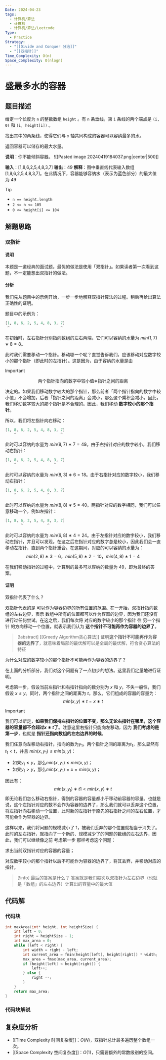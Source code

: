 ```yaml
---
Date: 2024-04-23
tags:
  - 计算机/算法
  - 计算机
  - 计算机/算法/Leetcode
Type:
  - Practice
Strategy:
  - "[[Divide and Conquer 分治]]"
  - "[[双指针]]"
Time_Complexity: O(n)
Space_Complexity: O(nlogn)
---
```

# 盛最多水的容器

## 题目描述

给定一个长度为 `n` 的整数数组 `height` 。有 `n` 条垂线，第 `i` 条线的两个端点是 `(i, 0)` 和 `(i, height[i])` 。

找出其中的两条线，使得它们与 `x` 轴共同构成的容器可以容纳最多的水。

返回容器可以储存的最大水量。

**说明**：你不能倾斜容器。
![[Pasted image 20240419184037.png|center|500]]

**输入**：[1,8,6,2,5,4,8,3,7]
**输出**：49 
**解释**：图中垂直线代表输入数组 [1,8,6,2,5,4,8,3,7]。在此情况下，容器能够容纳水（表示为蓝色部分）的最大值为 49

> [!tip] 
> 
> - `n == height.length`
> - `2 <= n <= 105`
> - `0 <= height[i] <= 104`

## 解题思路

### 双指针
#### 说明

本题是一道经典的面试题，最优的做法是使用「双指针」。如果读者第一次看到这题，不一定能想出双指针的做法。

#### 分析

我们先从题目中的示例开始，一步一步地解释双指针算法的过程。稍后再给出算法正确性的证明。

题目中的示例为：

```python
[1, 8, 6, 2, 5, 4, 8, 3, 7]
 ^                       ^
```

在初始时，左右指针分别指向数组的左右两端，它们可以容纳的水量为 $min⁡(1,7)∗8=8$。

此时我们需要移动一个指针。移动哪一个呢？直觉告诉我们，应该移动对应数字较小的那个指针（即此时的左指针）。这是因为，由于容纳的水量是由

> [!important]
> <center>两个指针指向的数字中较小值∗指针之间的距离</center>

决定的。如果我们移动数字较大的那个指针，那么前者「两个指针指向的数字中较小值」不会增加，后者「指针之间的距离」会减小，那么这个乘积会减小。因此，我们移动数字较大的那个指针是不合理的。因此，我们移动 **数字较小的那个指针**。

所以，我们将左指针向右移动：

```python
[1, 8, 6, 2, 5, 4, 8, 3, 7]
    ^                    ^
```

此时可以容纳的水量为 $min⁡(8,7)∗7=49$。由于右指针对应的数字较小，我们移动右指针：

```python
[1, 8, 6, 2, 5, 4, 8, 3, 7]
    ^                 ^
```

此时可以容纳的水量为 $min⁡(8,3)∗6=18$。由于右指针对应的数字较小，我们移动右指针：

```python
[1, 8, 6, 2, 5, 4, 8, 3, 7]
    ^              ^
```

此时可以容纳的水量为 $min⁡(8,8)∗5=40$。两指针对应的数字相同，我们可以任意移动一个，例如左指针：

```python
[1, 8, 6, 2, 5, 4, 8, 3, 7]
       ^           ^
```

此时可以容纳的水量为 $min⁡(6,8)∗4=24$。由于左指针对应的数字较小，我们移动左指针，并且可以发现，在这之后左指针对应的数字总是较小，因此我们会一直移动左指针，直到两个指针重合。在这期间，对应的可以容纳的水量为：
$$min⁡(2,8)∗3=6，min⁡(5,8)∗2=10，min⁡(4,8)∗1=4$$

在我们移动指针的过程中，计算到的最多可以容纳的数量为 49，即为最终的答案。

#### 证明

双指针代表了什么？

双指针代表的是 可以作为容器边界的所有位置的范围。在一开始，双指针指向数组的左右边界，表示 数组中所有的位置都可以作为容器的边界，因为我们还没有进行过任何尝试。在这之后，我们每次将 对应的数字较小的那个指针 往 另一个指针 的方向移动一个位置，就表示我们认为 **这个指针不可能再作为容器的边界了**。


> [!abstract] [[Greedy Algorithm贪心算法]]
> 证明**这个指针不可能再作为容器的边界了**，就意味着局部的最优解可以是全局的最优解，符合贪心算法的特征


为什么对应的数字较小的那个指针不可能再作为容器的边界了？

在上面的分析部分，我们对这个问题有了一点初步的想法。这里我们定量地进行证明。

考虑第一步，假设当前左指针和右指针指向的数分别为 *x* 和 *y*，不失一般性，我们假设 $x≤y$。同时，两个指针之间的距离为 *t*。那么，它们组成的容器的容量为：
$$min(x,y)∗t=x∗t$$

> [!important]
> 我们可以断定，**如果我们保持左指针的位置不变，那么无论右指针在哪里，这个容器的容量都不会超过$x∗t$了**。注意这里右指针只能向左移动，因为 **我们考虑的是第一步**，也就是 **指针还指向数组的左右边界的时候**。

我们任意向左移动右指针，指向的数为$y_1$，两个指针之间的距离为$t_1$，那么显然有$t_1<t$，并且 $min⁡(x,y_1)≤min(x,y)$：

- 如果$y_1​≤y$，那么$min(x,y_1​)≤min(x,y)$；
- 如果$y_1​>y$，那么$min(x,y_1​)=x=min(x,y)$；

因此有：
$$min(x,y_t​)∗t1​<min(x,y)∗t$$
即无论我们怎么移动右指针，得到的容器的容量都小于移动前容器的容量。也就是说，这个左指针对应的数不会作为容器的边界了，那么我们就可以丢弃这个位置，将左指针向右移动一个位置，此时新的左指针于原先的右指针之间的左右位置，才可能会作为容器的边界。

这样以来，我们将问题的规模减小了 1，被我们丢弃的那个位置就相当于消失了。此时的左右指针，就指向了一个新的、规模减少了的问题的数组的左右边界，因此，我们可以继续像之前 考虑第一步 那样考虑这个问题：

求出当前双指针对应的容器的容量；

对应数字较小的那个指针以后不可能作为容器的边界了，将其丢弃，并移动对应的指针。

> [!info] 最后的答案是什么？
> 答案就是我们每次以双指针为左右边界（也就是「数组」的左右边界）计算出的容量中的最大值

## 代码解

### 代码块

```c
int maxArea(int* height, int heightSize) {
    int left = 0;
    int right = heightSize - 1;
    int max_area = 0;
    while (left < right) {
        int width = right - left;
        int current_area = fmin(height[left], height[right]) * width;
        max_area = fmax(max_area, current_area);
        if (height[left] < height[right]) {
            left++;
        } else {
            right --;
        }
    }
    return max_area;
}
```

### 代码块解说

## 复杂度分析

- [[Time Complexity 时间复杂度]]：$O(N)$，双指针总计最多遍历整个数组一次。
- [[Space Complexity 空间复杂度]]：$O(1)$，只需要额外的常数级别的空间。